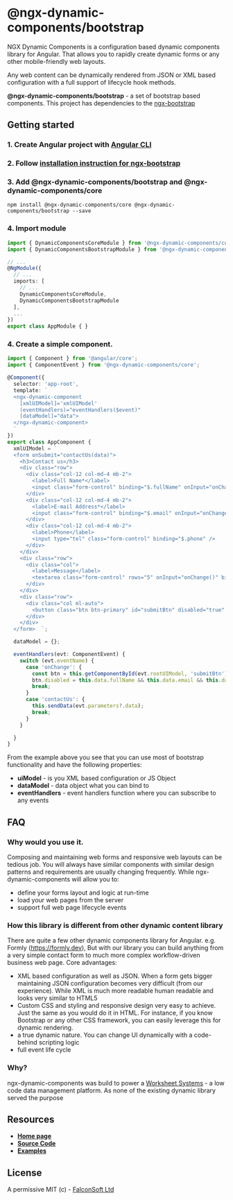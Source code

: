 # @ngx-dynamic-components/bootstrap

NGX Dynamic Components is a configuration based dynamic components library for Angular. That allows you to rapidly create dynamic forms or any other mobile-friendly web layouts.

Any web content can be dynamically rendered from JSON or XML based configuration with a full support of lifecycle hook methods.

**@ngx-dynamic-components/bootstrap** - a set of bootstrap based components. This project has dependencies to the [ngx-bootstrap](https://valor-software.com/ngx-bootstrap)

## Getting started

### 1. Create Angular project with [Angular CLI](https://cli.angular.io/)
### 2. Follow [installation instruction for ngx-bootstrap](https://valor-software.com/ngx-bootstrap/#/documentation#getting-started)
### 3. Add **@ngx-dynamic-components/bootstrap** and **@ngx-dynamic-components/core**

`npm install @ngx-dynamic-components/core @ngx-dynamic-components/bootstrap --save`

### 4. Import module

```ts
import { DynamicComponentsCoreModule } from '@ngx-dynamic-components/core';
import { DynamicComponentsBootstrapModule } from '@ngx-dynamic-components/bootstrap';

// ...
@NgModule({
  // ...
  imports: [
    // ...
    DynamicComponentsCoreModule,
    DynamicComponentsBootstrapModule
  ],
  ...
})
export class AppModule { }
```
### 4. Create a simple component.

```ts
import { Component } from '@angular/core';
import { ComponentEvent } from '@ngx-dynamic-components/core';

@Component({
  selector: 'app-root',
  template: `
  <ngx-dynamic-component
    [xmlUIModel]='xmlUIModel'
    (eventHandlers)="eventHandlers($event)"
    [dataModel]="data">
  </ngx-dynamic-component>
  `
})
export class AppComponent {
  xmlUIModel = `
  <form onSubmit="contactUs(data)">
    <h3>Contact us</h3>
    <div class="row">
      <div class="col-12 col-md-4 mb-2">
        <label>Full Name*</label>
        <input class="form-control" binding="$.fullName" onInput="onChange()" required="true" />
      </div>
      <div class="col-12 col-md-4 mb-2">
        <label>E-mail Address*</label>
        <input class="form-control" binding="$.email" onInput="onChange()" required="true" />
      </div>
      <div class="col-12 col-md-4 mb-2">
        <label>Phone</label>
        <input type="tel" class="form-control" binding="$.phone" />
      </div>
    </div>
    <div class="row">
      <div class="col">
        <label>Message</label>
        <textarea class="form-control" rows="5" onInput="onChange()" binding="$.message" required="true" />
      </div>
    </div>
    <div class="row">
      <div class="col ml-auto">
        <button class="btn btn-primary" id="submitBtn" disabled="true" type="submit">SEND MESSAGE</button>
      </div>
    </div>
  </form>  `;

  dataModel = {};

  eventHandlers(evt: ComponentEvent) {
    switch (evt.eventName) {
      case 'onChange': {
        const btn = this.getComponentById(evt.rootUIModel, 'submitBtn') as any;
        btn.disabled = this.data.fullName && this.data.email && this.data.message ? undefined : true;
        break;
      }
      case 'contactUs': {
        this.sendData(evt.parameters?.data);
        break;
      }
    }

  }
}

```

From the example above you see that you can use most of bootstrap functionality and have the following properties:
 - **uiModel** - is you XML based configuration or JS Object
 - **dataModel** - data object what you can bind to
 - **eventHandlers** - event handlers function where you can subscribe to any events

## FAQ

### Why would you use it.

Composing and maintaining web forms and responsive web layouts can be tedious job. You will always have similar components with similar design patterns and requirements are usually changing frequently. While ngx-dynamic-components will allow you to:
 - define your forms layout and logic at run-time
 - load your web pages from the server
 - support full web page lifecycle events

### How this library is different from other dynamic content library

There are quite a few other dynamic components library for Angular. e.g. Formly (https://formly.dev), But with our library you can build anything from a very simple contact form to much more complex workflow-driven business web page. Core advantages:
 - XML based configuration as well as JSON. When a form gets bigger maintaining JSON configuration becomes very difficult (from our experience). While XML is much more readable human readable and looks very similar to HTML5
 - Custom CSS and styling and responsive design very easy to achieve. Just the same as you would do it in HTML. For instance, if you know Bootstrap or any other CSS framework, you can easily leverage this for dynamic rendering.
 - a true dynamic nature. You can change UI dynamically with a code-behind scripting logic
 - full event life cycle

### Why?

ngx-dynamic-components was build to power a [Worksheet Systems](https://worksheet.systems) - a low code data management platform. As none of the existing dynamic library served the purpose


## Resources
 - [**Home page**](https://falconsoft.github.io/ngx-dynamic-components/)
 - [**Source Code**](https://github.com/FalconSoft/ngx-dynamic-components)
 - [**Examples**](https://github.com/FalconSoft/ngx-dynamic-components-examples)

## License

A permissive MIT (c) - [FalconSoft Ltd](https://falconsoft-ltd.com)
